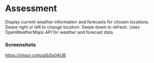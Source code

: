 # Assessment

Display current weather information and forecasts for chosen locations.
Swipe right or left to change location.
Swipe down to refresh.
Uses OpenWeatherMaps API for weather and forecast data.

### Screenshots
https://imgur.com/a/bSp0AUB
